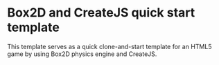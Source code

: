 # Box2D and CreateJS quick start template

This template serves as a quick clone-and-start template for an HTML5 game by using Box2D physics engine and CreateJS.